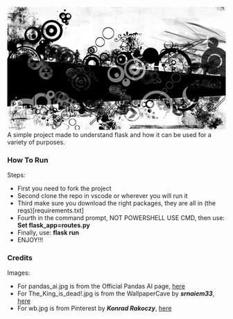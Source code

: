 ![img](static\imgs\wb.jpg)
A simple project made to understand flask and how it can be used for a variety of purposes.

### How To Run
Steps:
* First you need to fork the project
* Second clone the repo in vscode or wherever you will run it
* Third make sure you download the right packages, they are all in (the reqs)[requirements.txt]
* Fourth in the command prompt, NOT POWERSHELL USE CMD, then use: **Set flask_app=routes.py**
* Finally, use: **flask run**
* ENJOY!!!

### Credits
Images:
* For pandas_ai.jpg is from the Official Pandas AI page, [here](https://pandas-ai.com/)
* For The_King_is_dead!.jpg is from the WallpaperCave by *__srnaiem33__*, [here](https://wallpapercave.com/w/hQNu4pj)
* For wb.jpg is from Pinterest by *__Konrad Rakoczy__*, [here](https://www.pinterest.com/pin/783767141381768438/)
